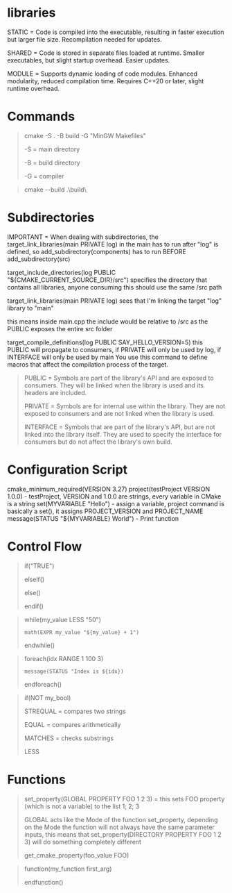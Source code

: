 # libraries
STATIC = Code is compiled into the executable, resulting in faster execution but larger file size. Recompilation needed for updates.

SHARED = Code is stored in separate files loaded at runtime. Smaller executables, but slight startup overhead. Easier updates.

MODULE = Supports dynamic loading of code modules. Enhanced modularity, reduced compilation time. Requires C++20 or later, slight runtime overhead.

# Commands
> cmake -S . -B build -G "MinGW Makefiles"
> 
> -S = main directory
> 
> -B = build directory
> 
> -G = compiler

> cmake --build .\build\

# Subdirectories

IMPORTANT = When dealing with subdirectories, the target_link_libraries(main PRIVATE log) in the main has to run after "log" is defined, so add_subdirectory(components) has to run BEFORE add_subdirectory(src)

target_include_directories(log PUBLIC "${CMAKE_CURRENT_SOURCE_DIR}/src") specifies the directory that contains all libraries, anyone consuming this should use the same /src path

target_link_libraries(main PRIVATE log) sees that I'm linking the target "log" library to "main"

this means inside main.cpp the include would be relative to /src as the PUBLIC exposes the entire src folder

target_compile_definitions(log PUBLIC SAY_HELLO_VERSION=5) this PUBLIC will propagate to consumers, if PRIVATE will only be used by log, if INTERFACE will only be used by main
You use this command to define macros that affect the compilation process of the target.


> PUBLIC = Symbols are part of the library's API and are exposed to consumers. They will be linked when the library is used and its headers are included.
> 
> PRIVATE = Symbols are for internal use within the library. They are not exposed to consumers and are not linked when the library is used.
> 
> INTERFACE = Symbols that are part of the library's API, but are not linked into the library itself. They are used to specify the interface for consumers but do not affect the library's own build.


# Configuration Script
cmake_minimum_required(VERSION 3.27)
project(testProject VERSION 1.0.0) - testProject, VERSION and 1.0.0 are strings, every variable in CMake is a string
set(MYVARIABLE "Hello") - assign a variable, project command is basically a set(), it assigns PROJECT_VERSION and PROJECT_NAME
message(STATUS "${MYVARIABLE} World") - Print function

# Control Flow
> if("TRUE")
> 
> elseif()
> 
> else()
> 
> endif()

> while(my_value LESS "50")
> 
>     math(EXPR my_value "${my_value} + 1")
> 
> endwhile()

> foreach(idx RANGE 1 100 3)
> 
>     message(STATUS "Index is ${idx})
> 
> endforeach()

> if(NOT my_bool)
> 
> STREQUAL = compares two strings
> 
> EQUAL = compares arithmetically
> 
> MATCHES = checks substrings
> 
> LESS

# Functions

> set_property(GLOBAL PROPERTY FOO 1 2 3) = this sets FOO property (which is not a variable) to the list 1; 2; 3
>
> GLOBAL acts like the Mode of the function set_property, depending on the Mode the function will not always have the same parameter inputs, this means that set_property(DIRECTORY PROPERTY FOO 1 2 3) will do something completely different
>
> get_cmake_property(foo_value FOO)

> function(my_function first_arg)
>
> endfunction()